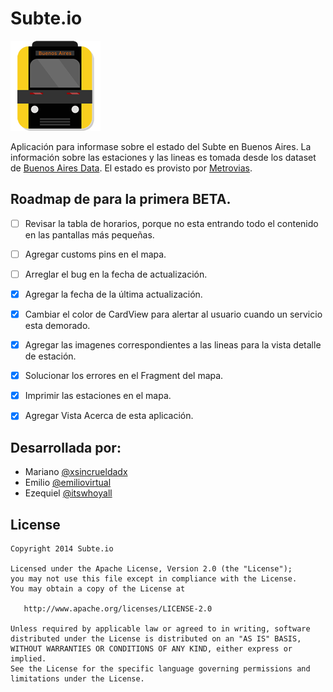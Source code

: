 # Subte.io

![Subte.io App Icon](/app/src/main/res/drawable-xxxhdpi/ic_launcher.png)

Aplicación para informase sobre el estado del Subte en Buenos Aires.
La información sobre las estaciones y las lineas es tomada desde los dataset de [Buenos Aires Data](http://data.buenosaires.gob.ar/dataset#groups_cats=.movilidad-transporte.).
El estado es provisto por [Metrovias](http://www.metrovias.com.ar).


## Roadmap de para la primera BETA.
- [ ] Revisar la tabla de horarios, porque no esta entrando todo el contenido en las pantallas más pequeñas.
- [ ] Agregar customs pins en el mapa.
- [ ] Arreglar el bug en la fecha de actualización.
- [x] Agregar la fecha de la última actualización.
- [x] Cambiar el color de CardView para alertar al usuario cuando un servicio esta demorado.
- [x] Agregar las imagenes correspondientes a las lineas para la vista detalle de estación.
- [x] Solucionar los errores en el Fragment del mapa.
- [x] Imprimir las estaciones en el mapa.
- [x] Agregar Vista Acerca de esta aplicación.


## Desarrollada por:

- Mariano  [@xsincrueldadx](https://twitter.com/xsincrueldadx)
- Emilio   [@emiliovirtual](https://twitter.com/emiliovirtual)
- Ezequiel [@itswhoyall](https://twitter.com/itswhoyall)


## License

    Copyright 2014 Subte.io

    Licensed under the Apache License, Version 2.0 (the "License");
    you may not use this file except in compliance with the License.
    You may obtain a copy of the License at

       http://www.apache.org/licenses/LICENSE-2.0

    Unless required by applicable law or agreed to in writing, software
    distributed under the License is distributed on an "AS IS" BASIS,
    WITHOUT WARRANTIES OR CONDITIONS OF ANY KIND, either express or implied.
    See the License for the specific language governing permissions and
    limitations under the License.
